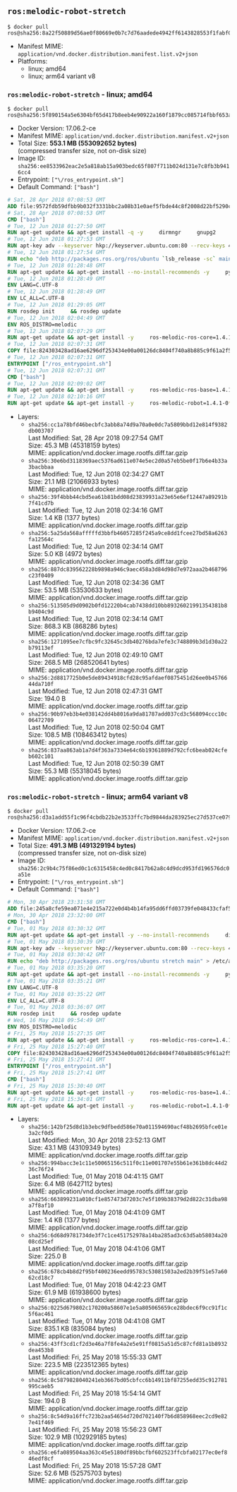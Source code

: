 ## `ros:melodic-robot-stretch`

```console
$ docker pull ros@sha256:8a22f50889d56ae0f80669e0b7c7d76aadede4942ff6143828553f1fabf0740b
```

-	Manifest MIME: `application/vnd.docker.distribution.manifest.list.v2+json`
-	Platforms:
	-	linux; amd64
	-	linux; arm64 variant v8

### `ros:melodic-robot-stretch` - linux; amd64

```console
$ docker pull ros@sha256:5f890154a5e6304bf65d417b8eeb4e90922a160f1879cc085714fbbf653a0fba
```

-	Docker Version: 17.06.2-ce
-	Manifest MIME: `application/vnd.docker.distribution.manifest.v2+json`
-	Total Size: **553.1 MB (553092652 bytes)**  
	(compressed transfer size, not on-disk size)
-	Image ID: `sha256:ee8533962eac2e5a818ab15a903bedc65f807f711b024d131e7c8fb3b9416cc4`
-	Entrypoint: `["\/ros_entrypoint.sh"]`
-	Default Command: `["bash"]`

```dockerfile
# Sat, 28 Apr 2018 07:08:53 GMT
ADD file:9572fdb59dfbb9b032f3331bbc2a08b31e0aef5fbde44c8f2008d22bf5290cf2 in / 
# Sat, 28 Apr 2018 07:08:53 GMT
CMD ["bash"]
# Tue, 12 Jun 2018 01:27:50 GMT
RUN apt-get update && apt-get install -q -y     dirmngr     gnupg2     lsb-release     && rm -rf /var/lib/apt/lists/*
# Tue, 12 Jun 2018 01:27:53 GMT
RUN apt-key adv --keyserver hkp://keyserver.ubuntu.com:80 --recv-keys 421C365BD9FF1F717815A3895523BAEEB01FA116
# Tue, 12 Jun 2018 01:27:54 GMT
RUN echo "deb http://packages.ros.org/ros/ubuntu `lsb_release -sc` main" > /etc/apt/sources.list.d/ros-latest.list
# Tue, 12 Jun 2018 01:28:48 GMT
RUN apt-get update && apt-get install --no-install-recommends -y     python-rosdep     python-rosinstall     python-vcstools     && rm -rf /var/lib/apt/lists/*
# Tue, 12 Jun 2018 01:28:49 GMT
ENV LANG=C.UTF-8
# Tue, 12 Jun 2018 01:28:49 GMT
ENV LC_ALL=C.UTF-8
# Tue, 12 Jun 2018 01:29:05 GMT
RUN rosdep init     && rosdep update
# Tue, 12 Jun 2018 02:04:49 GMT
ENV ROS_DISTRO=melodic
# Tue, 12 Jun 2018 02:07:29 GMT
RUN apt-get update && apt-get install -y     ros-melodic-ros-core=1.4.1-0*     && rm -rf /var/lib/apt/lists/*
# Tue, 12 Jun 2018 02:07:31 GMT
COPY file:824303428ad16ae6296df253434e00a00126dc8404f740a8b885c9f61a2f5fcb in / 
# Tue, 12 Jun 2018 02:07:31 GMT
ENTRYPOINT ["/ros_entrypoint.sh"]
# Tue, 12 Jun 2018 02:07:31 GMT
CMD ["bash"]
# Tue, 12 Jun 2018 02:09:02 GMT
RUN apt-get update && apt-get install -y     ros-melodic-ros-base=1.4.1-0*     && rm -rf /var/lib/apt/lists/*
# Tue, 12 Jun 2018 02:10:16 GMT
RUN apt-get update && apt-get install -y     ros-melodic-robot=1.4.1-0*     && rm -rf /var/lib/apt/lists/*
```

-	Layers:
	-	`sha256:cc1a78bfd46becbfc3abb8a74d9a70a0e0dc7a5809bbd12e814f9382db003707`  
		Last Modified: Sat, 28 Apr 2018 09:27:54 GMT  
		Size: 45.3 MB (45318159 bytes)  
		MIME: application/vnd.docker.image.rootfs.diff.tar.gzip
	-	`sha256:30e6bd3118369aec5376ad611e074e5ec2d0a57eb5be0f17b6e4b33a3bacbbaa`  
		Last Modified: Tue, 12 Jun 2018 02:34:27 GMT  
		Size: 21.1 MB (21066933 bytes)  
		MIME: application/vnd.docker.image.rootfs.diff.tar.gzip
	-	`sha256:39f4bbb44cbd5ea61b81bdd08d23839931a23e65e6ef12447a89291b7f41cd7b`  
		Last Modified: Tue, 12 Jun 2018 02:34:16 GMT  
		Size: 1.4 KB (1377 bytes)  
		MIME: application/vnd.docker.image.rootfs.diff.tar.gzip
	-	`sha256:5a25da568afffffd3bbfb46057285f245a9ce8dd1fcee27bd58a6263fa12564c`  
		Last Modified: Tue, 12 Jun 2018 02:34:14 GMT  
		Size: 5.0 KB (4972 bytes)  
		MIME: application/vnd.docker.image.rootfs.diff.tar.gzip
	-	`sha256:887dc839562228b9898a946c9aec458a3d84d98d7e972aaa2b468796c23f0409`  
		Last Modified: Tue, 12 Jun 2018 02:34:36 GMT  
		Size: 53.5 MB (53530633 bytes)  
		MIME: application/vnd.docker.image.rootfs.diff.tar.gzip
	-	`sha256:513505d9d0902b0fd12220b4cab7438dd10bb89326021991354381b8b9404c9d`  
		Last Modified: Tue, 12 Jun 2018 02:34:14 GMT  
		Size: 868.3 KB (868286 bytes)  
		MIME: application/vnd.docker.image.rootfs.diff.tar.gzip
	-	`sha256:1271095ee7cfbc9fc32645c3db40276bda7efe3c748809b3d1d30a22b79113ef`  
		Last Modified: Tue, 12 Jun 2018 02:49:10 GMT  
		Size: 268.5 MB (268520641 bytes)  
		MIME: application/vnd.docker.image.rootfs.diff.tar.gzip
	-	`sha256:2d8817725b0e5de89434918cfd28c95afdaef0875451d26ee0b4576644da710f`  
		Last Modified: Tue, 12 Jun 2018 02:47:31 GMT  
		Size: 194.0 B  
		MIME: application/vnd.docker.image.rootfs.diff.tar.gzip
	-	`sha256:90b97eb3b4e038142dd4b8016a9da81787add037cd3c568094ccc10c06472709`  
		Last Modified: Tue, 12 Jun 2018 02:50:04 GMT  
		Size: 108.5 MB (108463412 bytes)  
		MIME: application/vnd.docker.image.rootfs.diff.tar.gzip
	-	`sha256:837aa863ab1a7d4f363a7334e64c6b19361889d792cfc6beab024cfeb602c101`  
		Last Modified: Tue, 12 Jun 2018 02:50:39 GMT  
		Size: 55.3 MB (55318045 bytes)  
		MIME: application/vnd.docker.image.rootfs.diff.tar.gzip

### `ros:melodic-robot-stretch` - linux; arm64 variant v8

```console
$ docker pull ros@sha256:d3a1add55f1c96f4cbdb22b2e3533ffc7bd9844da283925ec27d537ce07962bf
```

-	Docker Version: 17.06.2-ce
-	Manifest MIME: `application/vnd.docker.distribution.manifest.v2+json`
-	Total Size: **491.3 MB (491329194 bytes)**  
	(compressed transfer size, not on-disk size)
-	Image ID: `sha256:2c9b4c75f86ed0c1c6315458c4ed0c8417b62a8c4d9dcd953fd196576dc0a51e`
-	Entrypoint: `["\/ros_entrypoint.sh"]`
-	Default Command: `["bash"]`

```dockerfile
# Mon, 30 Apr 2018 23:31:58 GMT
ADD file:245a8cfe59ea071e4e215a722e0d4b4b14fa95dd6ffd03739fe048433cfaf523 in / 
# Mon, 30 Apr 2018 23:32:00 GMT
CMD ["bash"]
# Tue, 01 May 2018 03:30:32 GMT
RUN apt-get update && apt-get install -y --no-install-recommends     dirmngr     gnupg2     && rm -rf /var/lib/apt/lists/*
# Tue, 01 May 2018 03:30:39 GMT
RUN apt-key adv --keyserver hkp://keyserver.ubuntu.com:80 --recv-keys 421C365BD9FF1F717815A3895523BAEEB01FA116
# Tue, 01 May 2018 03:30:42 GMT
RUN echo "deb http://packages.ros.org/ros/ubuntu stretch main" > /etc/apt/sources.list.d/ros-latest.list
# Tue, 01 May 2018 03:35:20 GMT
RUN apt-get update && apt-get install --no-install-recommends -y     python-rosdep     python-rosinstall     python-vcstools     && rm -rf /var/lib/apt/lists/*
# Tue, 01 May 2018 03:35:21 GMT
ENV LANG=C.UTF-8
# Tue, 01 May 2018 03:35:22 GMT
ENV LC_ALL=C.UTF-8
# Tue, 01 May 2018 03:36:07 GMT
RUN rosdep init     && rosdep update
# Wed, 16 May 2018 09:54:49 GMT
ENV ROS_DISTRO=melodic
# Fri, 25 May 2018 15:27:35 GMT
RUN apt-get update && apt-get install -y     ros-melodic-ros-core=1.4.1-0*     && rm -rf /var/lib/apt/lists/*
# Fri, 25 May 2018 15:27:40 GMT
COPY file:824303428ad16ae6296df253434e00a00126dc8404f740a8b885c9f61a2f5fcb in / 
# Fri, 25 May 2018 15:27:41 GMT
ENTRYPOINT ["/ros_entrypoint.sh"]
# Fri, 25 May 2018 15:27:41 GMT
CMD ["bash"]
# Fri, 25 May 2018 15:30:40 GMT
RUN apt-get update && apt-get install -y     ros-melodic-ros-base=1.4.1-0*     && rm -rf /var/lib/apt/lists/*
# Fri, 25 May 2018 15:34:01 GMT
RUN apt-get update && apt-get install -y     ros-melodic-robot=1.4.1-0*     && rm -rf /var/lib/apt/lists/*
```

-	Layers:
	-	`sha256:142bf25d8d1b3ebc9dfbedd586e70a011594690acf48b2695bfce01e3a2cf0d5`  
		Last Modified: Mon, 30 Apr 2018 23:52:13 GMT  
		Size: 43.1 MB (43109349 bytes)  
		MIME: application/vnd.docker.image.rootfs.diff.tar.gzip
	-	`sha256:994bacc3e1c11e50065156c511f0c11e001707e55b61e361b8dc44d236c76f24`  
		Last Modified: Tue, 01 May 2018 04:41:15 GMT  
		Size: 6.4 MB (6427112 bytes)  
		MIME: application/vnd.docker.image.rootfs.diff.tar.gzip
	-	`sha256:663899231a010cf1e857473d7203c7e5f109b38379d2d822c31dba98a7f8af10`  
		Last Modified: Tue, 01 May 2018 04:41:09 GMT  
		Size: 1.4 KB (1377 bytes)  
		MIME: application/vnd.docker.image.rootfs.diff.tar.gzip
	-	`sha256:6d68d9781734de3f7c1ce451752978a14ba285ad3c63d5ab58034a2008cd25ef`  
		Last Modified: Tue, 01 May 2018 04:41:06 GMT  
		Size: 225.0 B  
		MIME: application/vnd.docker.image.rootfs.diff.tar.gzip
	-	`sha256:678cb4b8d2f95bf400236eedd95783c53081503a2ed2b39f51e57a6062cd18c7`  
		Last Modified: Tue, 01 May 2018 04:42:23 GMT  
		Size: 61.9 MB (61938600 bytes)  
		MIME: application/vnd.docker.image.rootfs.diff.tar.gzip
	-	`sha256:0225d679802c170200a58607e1e5a805065659ce28bdec6f9cc91f1c5f6ac461`  
		Last Modified: Tue, 01 May 2018 04:41:08 GMT  
		Size: 835.1 KB (835084 bytes)  
		MIME: application/vnd.docker.image.rootfs.diff.tar.gzip
	-	`sha256:43ff3cd1cf2d3e46a7f8fe4a2e5e91ff0815a51d5c87cfd81a1b8932dea453b8`  
		Last Modified: Fri, 25 May 2018 15:55:33 GMT  
		Size: 223.5 MB (223512365 bytes)  
		MIME: application/vnd.docker.image.rootfs.diff.tar.gzip
	-	`sha256:8c5879828040241eb3667bd05cbfcc6b14911bf87255edd35c912781995caeb5`  
		Last Modified: Fri, 25 May 2018 15:54:14 GMT  
		Size: 194.0 B  
		MIME: application/vnd.docker.image.rootfs.diff.tar.gzip
	-	`sha256:8c54d9a16ffc723b2aa54654d720d702140f7b6d858968eec2cd9e827e41f469`  
		Last Modified: Fri, 25 May 2018 15:56:23 GMT  
		Size: 102.9 MB (102929185 bytes)  
		MIME: application/vnd.docker.image.rootfs.diff.tar.gzip
	-	`sha256:e6fa089504aa363c45e5180df89bbcfbf602523ffcbfa02177ec0ef846edf8cf`  
		Last Modified: Fri, 25 May 2018 15:57:28 GMT  
		Size: 52.6 MB (52575703 bytes)  
		MIME: application/vnd.docker.image.rootfs.diff.tar.gzip
